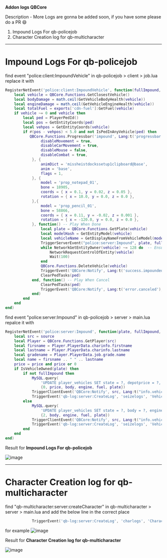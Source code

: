 **Addon logs QBCore**

Description - More Logs are gonna be added soon, if you have some please do a PR 😄

1) Impound Logs For qb-policejob
2) Character Creation log for qb-multicharacter

----------------------------------------------

# Impound Logs For qb-policejob

find event "police:client:ImpoundVehicle" in qb-policejob > client > job.lua replace it with 
```lua
RegisterNetEvent('police:client:ImpoundVehicle', function(fullImpound, price)
    local vehicle = QBCore.Functions.GetClosestVehicle()
    local bodyDamage = math.ceil(GetVehicleBodyHealth(vehicle))
    local engineDamage = math.ceil(GetVehicleEngineHealth(vehicle))
    local totalFuel = exports['cdn-fuel']:GetFuel(vehicle)
    if vehicle ~= 0 and vehicle then
        local ped = PlayerPedId()
        local pos = GetEntityCoords(ped)
        local vehpos = GetEntityCoords(vehicle)
        if #(pos - vehpos) < 5.0 and not IsPedInAnyVehicle(ped) then
           QBCore.Functions.Progressbar('impound', Lang:t('progressbar.impound'), 5000, false, true, {
                disableMovement = true,
                disableCarMovement = true,
                disableMouse = false,
                disableCombat = true,
            }, {
                animDict = 'missheistdockssetup1clipboard@base',
                anim = 'base',
                flags = 1,
            }, {
                model = 'prop_notepad_01',
                bone = 18905,
                coords = { x = 0.1, y = 0.02, z = 0.05 },
                rotation = { x = 10.0, y = 0.0, z = 0.0 },
            },{
                model = 'prop_pencil_01',
                bone = 58866,
                coords = { x = 0.11, y = -0.02, z = 0.001 },
                rotation = { x = -120.0, y = 0.0, z = 0.0 },
            }, function() -- Play When Done
                local plate = QBCore.Functions.GetPlate(vehicle)
                local modelHash = GetEntityModel(vehicle)
                local vehicleName = GetDisplayNameFromVehicleModel(modelHash)
                TriggerServerEvent("police:server:Impound", plate, fullImpound, price, bodyDamage, engineDamage, totalFuel, vehicleName)
                while NetworkGetEntityOwner(vehicle) ~= 128 do  -- Ensure we have entity ownership to prevent inconsistent vehicle deletion
                    NetworkRequestControlOfEntity(vehicle)
                    Wait(100)
                end
                QBCore.Functions.DeleteVehicle(vehicle)
                TriggerEvent('QBCore:Notify', Lang:t('success.impounded'), 'success')
                ClearPedTasks(ped)
            end, function() -- Play When Cancel
                ClearPedTasks(ped)
                TriggerEvent('QBCore:Notify', Lang:t('error.canceled'), 'error')
            end)
        end
    end
end)
```

find event "police:server:Impound" in qb-policejob > server > main.lua repalce it with 
```lua
RegisterNetEvent('police:server:Impound', function(plate, fullImpound, price, body, engine, fuel, vehname)
    local src = source
    local Player = QBCore.Functions.GetPlayer(src)
    local firsname = Player.PlayerData.charinfo.firstname
    local lastname = Player.PlayerData.charinfo.lastname
    local gradename = Player.PlayerData.job.grade.name
    local name = firsname .. " " .. lastname
    price = price and price or 0
    if IsVehicleOwned(plate) then
        if not fullImpound then
            MySQL.query(
                'UPDATE player_vehicles SET state = ?, depotprice = ?, body = ?, engine = ?, fuel = ? WHERE plate = ?',
                {0, price, body, engine, fuel, plate})
            TriggerClientEvent('QBCore:Notify', src, Lang:t("info.vehicle_taken_depot", {price = price}))
            TriggerEvent('qb-log:server:CreateLog', 'seizelogs', 'Vehicle Impounded', 'red', "**[" .. GetPlayerName(src) .. "]** **" .. name .. " Impounded a Car**\nRank: **".. gradename .." ** \nModel: **" .. vehname .. "**\nPlate: **[" .. plate .. "]**\nPrice: **$" .. price .. "**\nBody Health: **" .. body .. "**\nEngine Health: **" .. engine .. "**\nFuel: **" .. fuel .. "**", false)
        else
            MySQL.query(
                'UPDATE player_vehicles SET state = ?, body = ?, engine = ?, fuel = ? WHERE plate = ?',
                {2, body, engine, fuel, plate})
            TriggerClientEvent('QBCore:Notify', src, Lang:t("info.vehicle_seized"))
            TriggerEvent('qb-log:server:CreateLog', 'seizelogs', 'Vehicle Confiscated', 'red', "**[" .. GetPlayerName(src) .. "]** **" .. name .. " Confiscated a Car**\nRank: **".. gradename .." ** \nModel: **" .. vehname .. "**\nPlate: **[" .. plate .. "]**\nBody Health: **" .. body .. "**\nEngine Health: **" .. engine .. "**\nFuel: **" .. fuel .. "**", false)
        end
    end
end)
```

Result for **Impound Logs For qb-policejob**

![image](https://github.com/OmiJod/addonlogs-qbcore/assets/69292814/d1fabeb9-67a3-479a-9531-4e41619e7407)

----------------------------------------------

# Character Creation log for qb-multicharacter

find "qb-multicharacter:server:createCharacter" in qb-multicharacter > server > main.lua and add the below line in the correct place 
```lua
            TriggerEvent('qb-log:server:CreateLog', 'charlogs', 'Character Created', 'red', '**'..GetPlayerName(src)..'** Created a Character: First Name:** '.. data.firstname .. " ** Last Name:** ".. data.lastname.. "**", false)
```
for example 
![image](https://github.com/OmiJod/addonlogs-qbcore/assets/69292814/bd4a8096-c58b-4f0e-a5e7-41e394ddc3b1)

Result for **Character Creation log for qb-multicharacter**

![image](https://github.com/OmiJod/addonlogs-qbcore/assets/69292814/1d946127-8157-4d8c-8a7c-b7e59b3dca03)

